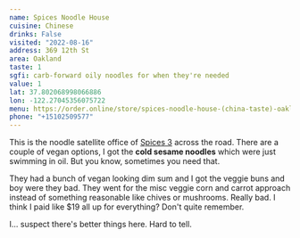 ```yaml
---
name: Spices Noodle House
cuisine: Chinese
drinks: False
visited: "2022-08-16"
address: 369 12th St
area: Oakland
taste: 1
sgfi: carb-forward oily noodles for when they're needed
value: 1
lat: 37.802068998066886
lon: -122.27045356075722
menu: https://order.online/store/spices-noodle-house-(china-taste)-oakland-543209/?hideModal=true&pickup=true
phone: "+15102509577"
---
```


This is the noodle satellite office of [Spices 3](/places/spices-3) across the road. There are a couple of vegan options, I got the **cold sesame noodles** which were just swimming in oil. But you know, sometimes you need that.

They had a bunch of vegan looking dim sum and I got the veggie buns and boy were they bad. They went for the misc veggie corn and carrot approach instead of something reasonable like chives or mushrooms. Really bad.  I think I paid like $19 all up for everything? Don't quite remember.

I... suspect there's better things here. Hard to tell. 
